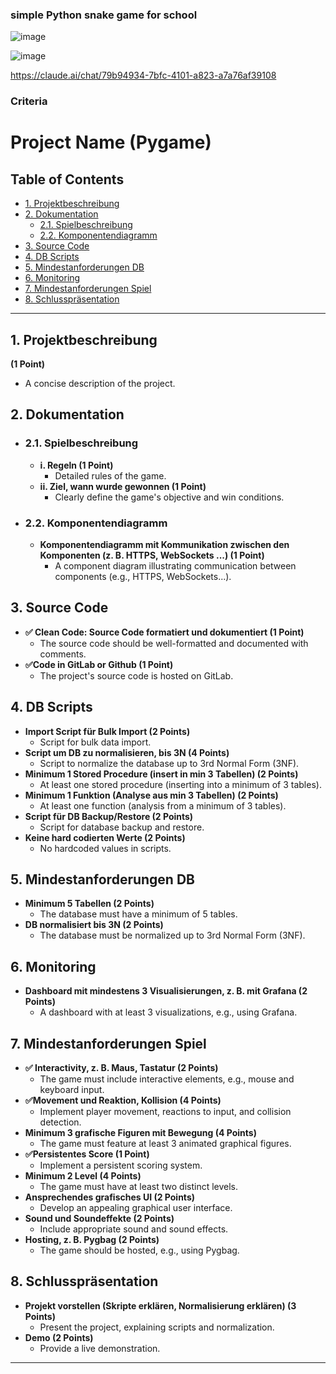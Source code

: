 ### simple Python snake game for school

![image](https://github.com/user-attachments/assets/96b692c7-a100-4bf9-a338-cfbb5d9b2ae7)

![image](https://github.com/user-attachments/assets/b8d20442-bc44-4eb5-898d-06ac83f02591)

https://claude.ai/chat/79b94934-7bfc-4101-a823-a7a76af39108
### Criteria

# Project Name (Pygame)

## Table of Contents

* [1. Projektbeschreibung](#1-projektbeschreibung)
* [2. Dokumentation](#2-dokumentation)
    * [2.1. Spielbeschreibung](#21-spielbeschreibung)
    * [2.2. Komponentendiagramm](#22-komponentendiagramm)
* [3. Source Code](#3-source-code)
* [4. DB Scripts](#4-db-scripts)
* [5. Mindestanforderungen DB](#5-mindestanforderungen-db)
* [6. Monitoring](#6-monitoring)
* [7. Mindestanforderungen Spiel](#7-mindestanforderungen-spiel)
* [8. Schlusspräsentation](#8-schlusspräsentation)

---

## 1. Projektbeschreibung

**(1 Point)**
* A concise description of the project.

## 2. Dokumentation

* ### 2.1. Spielbeschreibung
    * **i. Regeln (1 Point)**
        * Detailed rules of the game.
    * **ii. Ziel, wann wurde gewonnen (1 Point)**
        * Clearly define the game's objective and win conditions.
* ### 2.2. Komponentendiagramm
    * **Komponentendiagramm mit Kommunikation zwischen den Komponenten (z. B. HTTPS, WebSockets ...) (1 Point)**
        * A component diagram illustrating communication between components (e.g., HTTPS, WebSockets...).

## 3. Source Code

* **✅ Clean Code: Source Code formatiert und dokumentiert (1 Point)**
    * The source code should be well-formatted and documented with comments.
* **✅Code in GitLab or Github (1 Point)**
    * The project's source code is hosted on GitLab.

## 4. DB Scripts

* **Import Script für Bulk Import (2 Points)**
    * Script for bulk data import.
* **Script um DB zu normalisieren, bis 3N (4 Points)**
    * Script to normalize the database up to 3rd Normal Form (3NF).
* **Minimum 1 Stored Procedure (insert in min 3 Tabellen) (2 Points)**
    * At least one stored procedure (inserting into a minimum of 3 tables).
* **Minimum 1 Funktion (Analyse aus min 3 Tabellen) (2 Points)**
    * At least one function (analysis from a minimum of 3 tables).
* **Script für DB Backup/Restore (2 Points)**
    * Script for database backup and restore.
* **Keine hard codierten Werte (2 Points)**
    * No hardcoded values in scripts.

## 5. Mindestanforderungen DB

* **Minimum 5 Tabellen (2 Points)**
    * The database must have a minimum of 5 tables.
* **DB normalisiert bis 3N (2 Points)**
    * The database must be normalized up to 3rd Normal Form (3NF).

## 6. Monitoring

* **Dashboard mit mindestens 3 Visualisierungen, z. B. mit Grafana (2 Points)**
    * A dashboard with at least 3 visualizations, e.g., using Grafana.

## 7. Mindestanforderungen Spiel

* **✅ Interactivity, z. B. Maus, Tastatur (2 Points)**
    * The game must include interactive elements, e.g., mouse and keyboard input.
* **✅Movement und Reaktion, Kollision (4 Points)**
    * Implement player movement, reactions to input, and collision detection.
* **Minimum 3 grafische Figuren mit Bewegung (4 Points)**
    * The game must feature at least 3 animated graphical figures.
* **✅Persistentes Score (1 Point)**
    * Implement a persistent scoring system.
* **Minimum 2 Level (4 Points)**
    * The game must have at least two distinct levels.
* **Ansprechendes grafisches UI (2 Points)**
    * Develop an appealing graphical user interface.
* **Sound und Soundeffekte (2 Points)**
    * Include appropriate sound and sound effects.
* **Hosting, z. B. Pygbag (2 Points)**
    * The game should be hosted, e.g., using Pygbag.

## 8. Schlusspräsentation

* **Projekt vorstellen (Skripte erklären, Normalisierung erklären) (3 Points)**
    * Present the project, explaining scripts and normalization.
* **Demo (2 Points)**
    * Provide a live demonstration.

---
